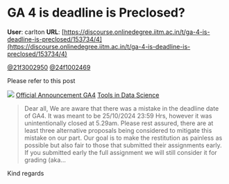 # GA 4 is deadline is Preclosed?

**User**: carlton
**URL**: [https://discourse.onlinedegree.iitm.ac.in/t/ga-4-is-deadline-is-preclosed/153734/4](https://discourse.onlinedegree.iitm.ac.in/t/ga-4-is-deadline-is-preclosed/153734/4)

[@21f3002950](/u/21f3002950) [@24f1002469](/u/24f1002469)

Please refer to this post

![](https://dub1.discourse-cdn.com/flex013/user_avatar/discourse.onlinedegree.iitm.ac.in/carlton/48/56317_2.png)
[Official Announcement GA4](https://discourse.onlinedegree.iitm.ac.in/t/official-announcement-ga4/153747) [Tools in Data Science](/c/courses/tds-kb/34)

> Dear all,
> We are aware that there was a mistake in the deadline date of GA4. It was meant to be 25/10/2024 23:59 Hrs, however it was unintentionally closed at 5.29am.
> Please rest assured, there are at least three alternative proposals being considered to mitigate this mistake on our part. Our goal is to make the restitution as painless as possible but also fair to those that submitted their assignments early. If you submitted early the full assignment we will still consider it for grading (aka…

Kind regards
